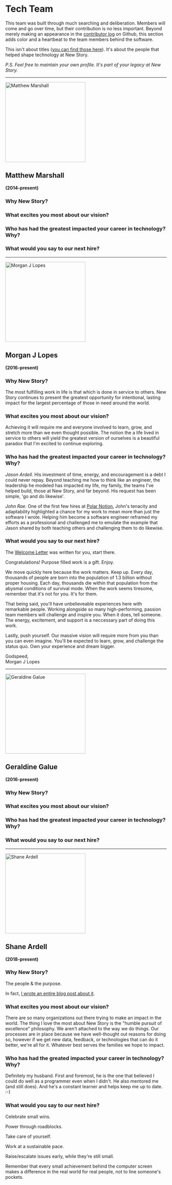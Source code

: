 # Tech Team
This team was built through much searching and deliberation. Members will come and go over time, but their contribution is no less important. Beyond merely making an appearance in the [contributor log](https://github.com/newstorycharity/newstory/graphs/contributors) on Github, this section adds color and a heartbeat to the team members behind the software.

This isn't about titles ([you can find those here](https://newstorycharity.org/team/)). It's about the people that helped shape technology at New Story.

_P.S. Feel free to maintain your own profile. It's part of your legacy at New Story._

---

<img src='https://360kk73nf60j1amgkj11crnq-wpengine.netdna-ssl.com/wp-content/uploads/2017/06/matthew-marshall-new-story-team.png' alt='Matthew Marshall' width='250'>

## Matthew Marshall
**(2014-present)**  
### Why New Story?
### What excites you most about our vision?
### Who has had the greatest impacted your career in technology? Why?
### What would you say to our next hire? 

---

<img src='https://360kk73nf60j1amgkj11crnq-wpengine.netdna-ssl.com/wp-content/uploads/2017/06/morgan-hover.png' alt='Morgan J Lopes' width='250'>

## Morgan J Lopes
**(2016-present)**  
### Why New Story?
The most fulfilling work in life is that which is done in service to others. New Story continues to present the greatest opportunity for intentional, lasting impact for the largest percentage of those in need around the world.

### What excites you most about our vision?
Achieving it will require me and everyone involved to learn, grow, and stretch more than we even thought possible. The notion the a life lived in service to others will yield the greatest version of ourselves is a beautiful paradox that I'm excited to continue exploring.

### Who has had the greatest impacted your career in technology? Why?
_Jason Ardell._ His investment of time, energy, and encouragement is a debt I could never repay. Beyond teaching me how to think like an engineer, the leadership he modeled has impacted my life, my family, the teams I've helped build, those at New Story, and far beyond. His request has been simple, 'go and do likewise'.

_John Rae._ One of the first few hires at [Polar Notion](https://polarnotion.com), John's tenacity and adaptability highlighted a chance for my work to mean more than just the software I wrote. Helping him become a software engineer reframed my efforts as a professional and challenged me to emulate the example that Jason shared by both teaching others and challenging them to do likewise.

### What would you say to our next hire?
The [Welcome Letter](/welcome.md) was written for you, start there.

Congratulations! Purpose filled work is a gift. Enjoy.

We move quickly here because the work matters. Keep up. Every day, thousands of people are born into the population of 1.3 billion without proper housing. Each day, thousands die within that population from the abysmal conditions of survival mode. When the work seems tiresome, remember that it's not for you. It's for them.

That being said, you'll have unbelieveable experiences here with remarkable people. Working alongside so many high-performing, passion team members will challenge and inspire you. When it does, tell someone. The energy, excitement, and support is a neccessary part of doing this work.

Lastly, push yourself. Our massive vision will require more from you than you can even imagine. You'll be expected to learn, grow, and challenge the status quo. Own your experience and dream bigger.

Godspeed,  
Morgan J Lopes

---

<img src='https://360kk73nf60j1amgkj11crnq-wpengine.netdna-ssl.com/wp-content/uploads/2017/06/geraldine-galue-new-story.png' alt='Geraldine Galue' width='250'>

## Geraldine Galue
**(2016-present)**  
### Why New Story?
### What excites you most about our vision?
### Who has had the greatest impacted your career in technology? Why?
### What would you say to our next hire? 

---

<img src='https://360kk73nf60j1amgkj11crnq-wpengine.netdna-ssl.com/wp-content/uploads/2018/03/shane-headshot.png' alt='Shane Ardell' width='250'>

## Shane Ardell
**(2018-present)**  
### Why New Story?
The people & the purpose.

In fact, [I wrote an entire blog post about it](https://medium.com/p/2cf70d852114/edit).

### What excites you most about our vision?
There are so many organizations out there trying to make an impact in the
world. The thing I love the most about New Story is the "humble pursuit of
excellence" philosophy. We aren't attached to the way we do things. Our
processes are in place because we have well-thought out reasons for doing so,
however if we get new data, feedback, or technologies that can do it better,
we're all for it. Whatever best serves the families we hope to impact.

### Who has had the greated impacted your career in technology? Why?
Definitely my husband. First and foremost, he is the one that believed I could
do well as a programmer even when I didn't. He also mentored me (and still
does). And he's a constant learner and helps keep me up to date. :-)

### What would you say to our next hire? 
Celebrate small wins.

Power through roadblocks.

Take care of yourself.

Work at a sustainable pace.

Raise/escalate issues early, while they're still small.

Remember that every small achievement behind the computer screen makes a
difference in the real world for real people, not to line someone's pockets.

[//]: # (These are reference links used in the body of this note and get stripped out when the markdown processor does its job.)
[//]: # (### Why New Story?)
[//]: # (### What excites you most about our vision?)
[//]: # (### Who has had the greatest impacted your career in technology? Why?)
[//]: # (### What would you say to our next hire? )
